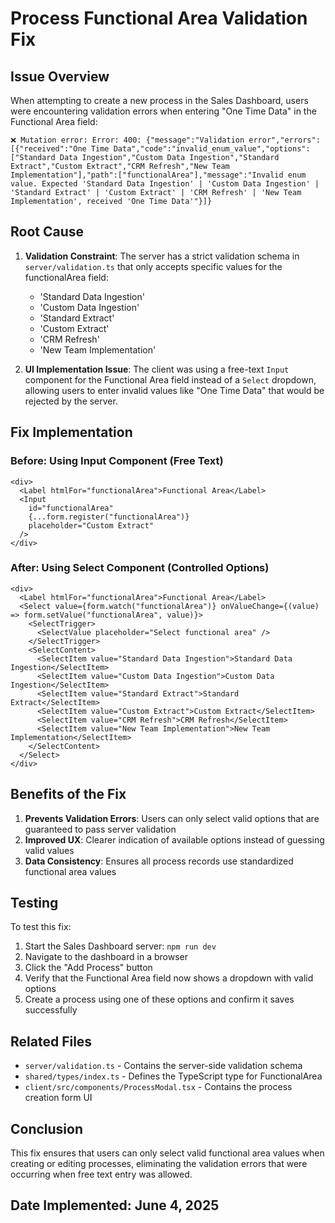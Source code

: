 # Process Functional Area Validation Fix

## Issue Overview
When attempting to create a new process in the Sales Dashboard, users were encountering validation errors when entering "One Time Data" in the Functional Area field:

```
❌ Mutation error: Error: 400: {"message":"Validation error","errors":[{"received":"One Time Data","code":"invalid_enum_value","options":["Standard Data Ingestion","Custom Data Ingestion","Standard Extract","Custom Extract","CRM Refresh","New Team Implementation"],"path":["functionalArea"],"message":"Invalid enum value. Expected 'Standard Data Ingestion' | 'Custom Data Ingestion' | 'Standard Extract' | 'Custom Extract' | 'CRM Refresh' | 'New Team Implementation', received 'One Time Data'"}]}
```

## Root Cause
1. **Validation Constraint**: The server has a strict validation schema in `server/validation.ts` that only accepts specific values for the functionalArea field:
   - 'Standard Data Ingestion'
   - 'Custom Data Ingestion'
   - 'Standard Extract' 
   - 'Custom Extract'
   - 'CRM Refresh'
   - 'New Team Implementation'

2. **UI Implementation Issue**: The client was using a free-text `Input` component for the Functional Area field instead of a `Select` dropdown, allowing users to enter invalid values like "One Time Data" that would be rejected by the server.

## Fix Implementation

### Before: Using Input Component (Free Text)
```tsx
<div>
  <Label htmlFor="functionalArea">Functional Area</Label>
  <Input
    id="functionalArea"
    {...form.register("functionalArea")}
    placeholder="Custom Extract"
  />
</div>
```

### After: Using Select Component (Controlled Options)
```tsx
<div>
  <Label htmlFor="functionalArea">Functional Area</Label>
  <Select value={form.watch("functionalArea")} onValueChange={(value) => form.setValue("functionalArea", value)}>
    <SelectTrigger>
      <SelectValue placeholder="Select functional area" />
    </SelectTrigger>
    <SelectContent>
      <SelectItem value="Standard Data Ingestion">Standard Data Ingestion</SelectItem>
      <SelectItem value="Custom Data Ingestion">Custom Data Ingestion</SelectItem>
      <SelectItem value="Standard Extract">Standard Extract</SelectItem>
      <SelectItem value="Custom Extract">Custom Extract</SelectItem>
      <SelectItem value="CRM Refresh">CRM Refresh</SelectItem>
      <SelectItem value="New Team Implementation">New Team Implementation</SelectItem>
    </SelectContent>
  </Select>
</div>
```

## Benefits of the Fix
1. **Prevents Validation Errors**: Users can only select valid options that are guaranteed to pass server validation
2. **Improved UX**: Clearer indication of available options instead of guessing valid values
3. **Data Consistency**: Ensures all process records use standardized functional area values

## Testing
To test this fix:
1. Start the Sales Dashboard server: `npm run dev`
2. Navigate to the dashboard in a browser
3. Click the "Add Process" button
4. Verify that the Functional Area field now shows a dropdown with valid options
5. Create a process using one of these options and confirm it saves successfully

## Related Files
- `server/validation.ts` - Contains the server-side validation schema
- `shared/types/index.ts` - Defines the TypeScript type for FunctionalArea
- `client/src/components/ProcessModal.tsx` - Contains the process creation form UI

## Conclusion
This fix ensures that users can only select valid functional area values when creating or editing processes, eliminating the validation errors that were occurring when free text entry was allowed.

## Date Implemented: June 4, 2025
